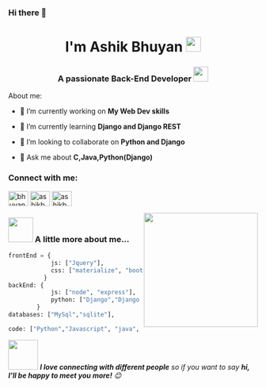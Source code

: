 ### Hi there 👋
<h1 align="center">I'm Ashik Bhuyan <img src="https://media.giphy.com/media/WUlplcMpOCEmTGBtBW/giphy.gif" width="30">  </h1>
<h3 align="center">A passionate Back-End Developer  <img src="https://media.giphy.com/media/WUlplcMpOCEmTGBtBW/giphy.gif" width="30"></h3>

About me:

- 🔭 I’m currently working on **My Web Dev skills**

- 🌱 I’m currently learning **Django and Django REST**

- 👯 I’m looking to collaborate on **Python and Django**

- 💬 Ask me about **C,Java,Python(Django)**


<p align="left">
<h3 align="left">Connect with me:</h3>
<a href="https://twitter.com/bhuyan_asik" target="blank"><img align="center" src="https://cdn.jsdelivr.net/npm/simple-icons@3.0.1/icons/twitter.svg" alt="bhuyan_asik" height="30" width="40" /></a>
<a href="https://fb.com/ashikbhuyan17" target="blank"><img align="center" src="https://cdn.jsdelivr.net/npm/simple-icons@3.0.1/icons/facebook.svg" alt="ashikbhuyan17" height="30" width="40" /></a>
<a href="https://ashikbhuyan.swe.diu@gmail.com" target="blank"><img align="center" src="https://cdn.jsdelivr.net/npm/simple-icons@3.0.1/icons/gmail.svg" alt="ashikbhuyan.swe.diu@gmail.com" height="30" width="40" /></a>
</p>

<img align='right' src="https://media.giphy.com/media/M9gbBd9nbDrOTu1Mqx/giphy.gif" width="230">

### <img src="https://media.giphy.com/media/VgCDAzcKvsR6OM0uWg/giphy.gif" width="50"> A little more about me...  

```Python
frontEnd = {
            js: ["Jquery"],
            css: ["materialize", "bootstrap"]
          }
backEnd: {
            js: ["node", "express"],
            python: ["Django","Django Rest Framework"]
        }
databases: ["MySql","sqlite"],

code: ["Python","Javascript", "java", "c","php"],

```

<img src="https://media.giphy.com/media/LnQjpWaON8nhr21vNW/giphy.gif" width="60"> <em><b>I love connecting with different people</b> so if you want to say <b>hi, I'll be happy to meet you more!</b> 😊</em>

<!--
## Programming Languages

```
Python, C/C++, JavaScript
```
<br>
<a href="">
  <img align="center" src="https://github-readme-stats.vercel.app/api/top-langs/?username=ashikbhuyan17&layout=compact&theme=cobalt" alt="ashikbhuyan17"/>
</a>
<br>
<br>
<a href="">
  <img align="center" src="https://github-readme-stats.vercel.app/api?username=ashikbhuyan17&show_icons=true&theme=cobalt" alt="ashikbhuyan17"/>
</a>
-->



